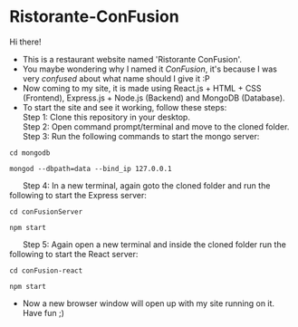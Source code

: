 # Ristorante-ConFusion
Hi there!
* This is a restaurant website named 'Ristorante ConFusion'.
* You maybe wondering why I named it _ConFusion_, it's because I was very _confused_ about what name should I give it :P
* Now coming to my site, it is made using React.js + HTML + CSS (Frontend), Express.js + Node.js (Backend) and MongoDB (Database).
* To start the site and see it working, follow these steps:  
Step 1: Clone this repository in your desktop.  
Step 2: Open command prompt/terminal and move to the cloned folder.  
Step 3: Run the following commands to start the mongo server:
```batchfile
cd mongodb
```
```batchfile
mongod --dbpath=data --bind_ip 127.0.0.1
```
&nbsp;&nbsp;&nbsp;&nbsp;&nbsp;&nbsp;Step 4: In a new terminal, again goto the cloned folder and run the following to start the Express server:
```batchfile
cd conFusionServer
```
```batchfile
npm start
```
&nbsp;&nbsp;&nbsp;&nbsp;&nbsp;&nbsp;Step 5: Again open a new terminal and inside the cloned folder run the following to start the React server:
```batchfile
cd conFusion-react
```
```batchfile
npm start
```
* Now a new browser window will open up with my site running on it. Have fun ;)
